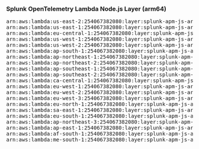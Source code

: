 <h3>Splunk OpenTelemetry Lambda Node.js Layer (arm64)</h3>

<pre>
arn:aws:lambda:us-east-2:254067382080:layer:splunk-apm-js-arm:17
arn:aws:lambda:us-east-1:254067382080:layer:splunk-apm-js-arm:17
arn:aws:lambda:eu-central-1:254067382080:layer:splunk-apm-js-arm:17
arn:aws:lambda:us-west-1:254067382080:layer:splunk-apm-js-arm:17
arn:aws:lambda:us-west-2:254067382080:layer:splunk-apm-js-arm:17
arn:aws:lambda:ap-south-1:254067382080:layer:splunk-apm-js-arm:17
arn:aws:lambda:ap-northeast-1:254067382080:layer:splunk-apm-js-arm:17
arn:aws:lambda:ap-northeast-2:254067382080:layer:splunk-apm-js-arm:17
arn:aws:lambda:ap-southeast-1:254067382080:layer:splunk-apm-js-arm:17
arn:aws:lambda:ap-southeast-2:254067382080:layer:splunk-apm-js-arm:17
arn:aws:lambda:ca-central-1:254067382080:layer:splunk-apm-js-arm:17
arn:aws:lambda:eu-west-1:254067382080:layer:splunk-apm-js-arm:17
arn:aws:lambda:eu-west-2:254067382080:layer:splunk-apm-js-arm:17
arn:aws:lambda:eu-west-3:254067382080:layer:splunk-apm-js-arm:17
arn:aws:lambda:eu-north-1:254067382080:layer:splunk-apm-js-arm:17
arn:aws:lambda:sa-east-1:254067382080:layer:splunk-apm-js-arm:17
arn:aws:lambda:eu-south-1:254067382080:layer:splunk-apm-js-arm:17
arn:aws:lambda:ap-northeast-3:254067382080:layer:splunk-apm-js-arm:17
arn:aws:lambda:ap-east-1:254067382080:layer:splunk-apm-js-arm:17
arn:aws:lambda:af-south-1:254067382080:layer:splunk-apm-js-arm:17
arn:aws:lambda:me-south-1:254067382080:layer:splunk-apm-js-arm:17
</pre>

